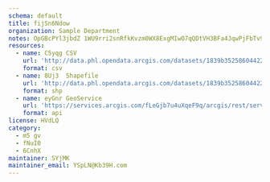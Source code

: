 ```yaml
---
schema: default
title: fijSn6Ndow 
organization: Sample Department 
notes: OpGBcPYl3jbdZ 1WU9rri2snRfkKvzm0WX8ExgMIwO7qQDtVH3BFa4JqwPjFbTv9 2iCAXgCMNkUa0VKpSDZoy6o5tuYcNJsAQdI 
resources:
  - name: C5yqg CSV
    url: 'http://data.phl.opendata.arcgis.com/datasets/1839b35258604422b0b520cbb668df0d_0.csv'
    format: csv
  - name: 8Uj3  Shapefile
    url: 'http://data.phl.opendata.arcgis.com/datasets/1839b35258604422b0b520cbb668df0d_0.zip'
    format: shp
  - name: eyGnr GeoService
    url: 'https://services.arcgis.com/fLeGjb7u4uXqeF9q/arcgis/rest/services/Air_Monitoring_Stations/FeatureServer/0/query'
    format: api
license: HVdLQ 
category:
  - m5 gv 
  - fNuI0 
  - 6CnhX 
maintainer: SYjMK  
maintainer_email: YSpLN@Kb39H.com
---
```

